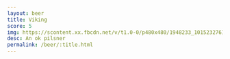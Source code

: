 ```yaml
---
layout: beer
title: Viking
score: 5
img: https://scontent.xx.fbcdn.net/v/t1.0-0/p480x480/1948233_10152327616743745_932399934_n.jpg?oh=9616c1e028bd9000bb01728bff8b7c43&oe=58BFE888
desc: An ok pilsner
permalink: /beer/:title.html
---
```

